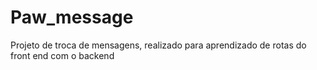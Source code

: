 # Paw_message
Projeto de troca de mensagens, realizado para aprendizado de rotas do front end com o backend 
